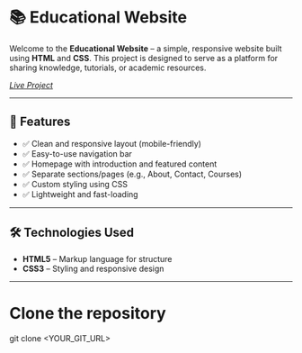 # 📚 Educational Website

Welcome to the **Educational Website** – a simple, responsive website built using **HTML** and **CSS**. This project is designed to serve as a platform for sharing knowledge, tutorials, or academic resources.


*[Live Project](https://abeduhub.netlify.app/)*

---

## 🚀 Features

- ✅ Clean and responsive layout (mobile-friendly)
- ✅ Easy-to-use navigation bar
- ✅ Homepage with introduction and featured content
- ✅ Separate sections/pages (e.g., About, Contact, Courses)
- ✅ Custom styling using CSS
- ✅ Lightweight and fast-loading

---

## 🛠️ Technologies Used

- **HTML5** – Markup language for structure
- **CSS3** – Styling and responsive design

---

# Clone the repository
git clone <YOUR_GIT_URL>

